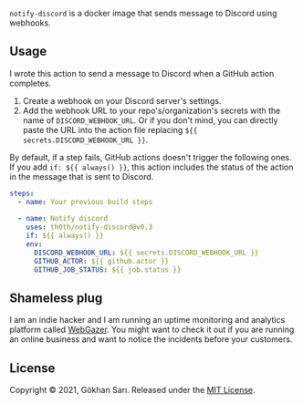 `notify-discord` is a docker image that sends message to Discord using webhooks.

## Usage

I wrote this action to send a message to Discord when a GitHub action completes.

1. Create a webhook on your Discord server's settings.
1. Add the webhook URL to your repo's/organization's secrets with the name of `DISCORD_WEBHOOK_URL`. Or if you don't mind, you can directly paste the URL into the action file replacing `${{ secrets.DISCORD_WEBHOOK_URL }}`. 

By default, if a step fails, GitHub actions doesn't trigger the following ones. If you add `if: ${{ always() }}`, this action includes the status of the action in the message that is sent to Discord. 

```yaml
steps:
  - name: Your previous build steps
    
  - name: Notify discord
    uses: th0th/notify-discord@v0.3
    if: ${{ always() }}
    env:
      DISCORD_WEBHOOK_URL: ${{ secrets.DISCORD_WEBHOOK_URL }}
      GITHUB_ACTOR: ${{ github.actor }}
      GITHUB_JOB_STATUS: ${{ job.status }}
```

## Shameless plug

I am an indie hacker and I am running an uptime monitoring and analytics platform called [WebGazer](https://www.webgazer.io). You might want to check it out if you are running an online business and want to notice the incidents before your customers.

## License

Copyright © 2021, Gökhan Sarı. Released under the [MIT License](LICENSE).
